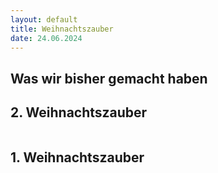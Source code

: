 ```yaml
---
layout: default
title: Weihnachtszauber
date: 24.06.2024
---
```


## Was wir bisher gemacht haben

## 2. Weihnachtszauber

<section>
  <div class="box alt">
    <div class="row gtr-uniform">
      <div class="col-6"><span class="image fit"><img src="images/Sommerelse.jpg" alt="" /></span></div>
      <div class="col-6"><span class="image fit"><img src="images/Sommerelse.jpg" alt="" /></span></div>  
      <div class="col-6"><span class="image fit"><img src="images/Sommerelse.jpg" alt="" /></span></div>
      <div class="col-4"><span class="image fit"><img src="images/pic01.jpg" alt="" /></span></div>
      <div class="col-4"><span class="image fit"><img src="images/pic02.jpg" alt="" /></span></div>
      <div class="col-4"><span class="image fit"><img src="images/pic03.jpg" alt="" /></span></div>
      <div class="col-4"><span class="image fit"><img src="images/pic03.jpg" alt="" /></span></div>
      <div class="col-4"><span class="image fit"><img src="images/pic01.jpg" alt="" /></span></div>
    </div>
  </div>
</section>

## 1. Weihnachtszauber

<section>
  <div class="box alt">
    <div class="row gtr-uniform">
      <div class="col-8"><span class="image fit"><img src="images/1.Weihnachtszauber_jpg.jpg" alt="" /></span></div>
      <div class="col-6"><span class="image fit"><img src="images/WZ1_1.jpg" alt="" /></span></div>
      <div class="col-4"><span class="image fit"><img src="images/WZ1_2.jpg" alt="" /></span></div>
      <div class="col-4"><span class="image fit"><img src="images/WZ1_3.JPG" alt="" /></span></div>  
      <div class="col-6"><span class="image fit"><img src="images/WZ1_4.JPG" alt="" /></span></div>
      <div class="col-6"><span class="image fit"><img src="images/WZ1_5.JPG" alt="" /></span></div>
      <div class="col-4"><span class="image fit"><img src="images/WZ1_6.JPG" alt="" /></span></div>
      <div class="col-4"><span class="image fit"><img src="images/WZ1_7.JPG" alt="" /></span></div>
      <div class="col-6"><span class="image fit"><img src="images/WZ1_8.JPG" alt="" /></span></div>
      <div class="col-6"><span class="image fit"><img src="images/WZ1_9.JPG" alt="" /></span></div>
    
  </div>

</section>